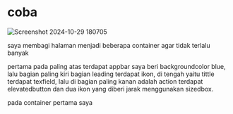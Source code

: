 # coba

![Screenshot 2024-10-29 180705](https://github.com/user-attachments/assets/0376e22e-b7af-4ab0-a49b-1cf9acc2ae8c)

saya membagi halaman menjadi beberapa container agar tidak terlalu banyak 

pertama pada paling atas terdapat appbar saya beri backgroundcolor blue, lalu bagian paling kiri bagian leading terdapat ikon, di tengah yaitu tittle terdapat texfield, lalu di bagian paling kanan adalah action terdapat elevatedbutton dan dua ikon yang diberi jarak menggunakan sizedbox.

pada container pertama
saya 
